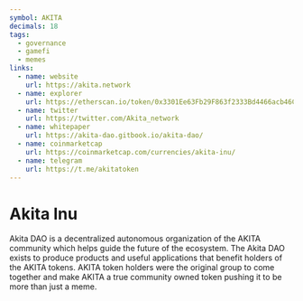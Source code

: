 ```yaml
---
symbol: AKITA
decimals: 18
tags:
  - governance
  - gamefi
  - memes
links:
  - name: website
    url: https://akita.network
  - name: explorer
    url: https://etherscan.io/token/0x3301Ee63Fb29F863f2333Bd4466acb46CD8323E6
  - name: twitter
    url: https://twitter.com/Akita_network
  - name: whitepaper
    url: https://akita-dao.gitbook.io/akita-dao/
  - name: coinmarketcap
    url: https://coinmarketcap.com/currencies/akita-inu/
  - name: telegram
    url: https://t.me/akitatoken
---
```


# Akita Inu

Akita DAO is a decentralized autonomous organization of the AKITA community which helps guide the future of the ecosystem. The Akita DAO exists to produce products and useful applications that benefit holders of the AKITA tokens. AKITA token holders were the original group to come together and make AKITA a true community owned token pushing it to be more than just a meme.
